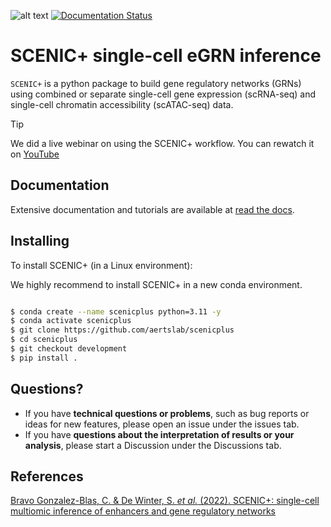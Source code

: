 ![alt text](docs/images/SCENIC+_Logo_v5.png "SCENIC+")
[![Documentation Status](https://readthedocs.org/projects/scenicplus/badge/?version=development)](https://scenicplus.readthedocs.io/?badge=main)


# SCENIC+ single-cell eGRN inference

`SCENIC+` is a python package to build gene regulatory networks (GRNs) using combined or separate single-cell gene expression (scRNA-seq) and single-cell chromatin accessibility (scATAC-seq) data.

> [!TIP]
> We did a live webinar on using the SCENIC+ workflow. You can rewatch it on [YouTube](https://www.youtube.com/watch?v=QW63LLd1XC8)

## Documentation 

Extensive documentation and tutorials are available at [read the docs](https://scenicplus.readthedocs.io/).

## Installing

To install SCENIC+ (in a Linux environment):

We highly recommend to install SCENIC+ in a new conda environment.

```bash

$ conda create --name scenicplus python=3.11 -y
$ conda activate scenicplus
$ git clone https://github.com/aertslab/scenicplus
$ cd scenicplus
$ git checkout development
$ pip install .

```

## Questions?

* If you have **technical questions or problems**, such as bug reports or ideas for new features, please open an issue under the issues tab.
* If you have **questions about the interpretation of results or your analysis**, please start a Discussion under the Discussions tab.


## References

[Bravo Gonzalez-Blas, C. & De Winter, S. *et al.* (2022). SCENIC+: single-cell multiomic inference of enhancers and gene regulatory networks](https://www.biorxiv.org/content/10.1101/2022.08.19.504505v1)
